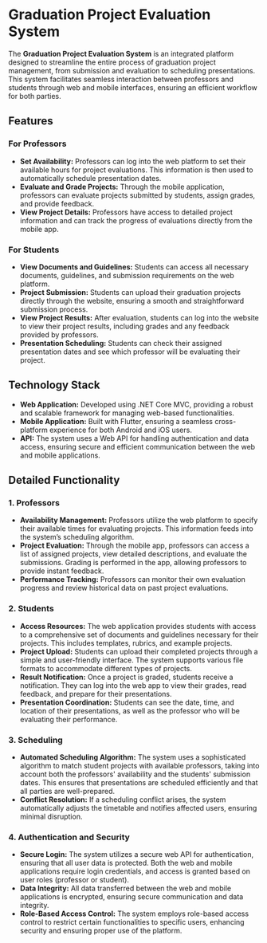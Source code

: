 # Graduation Project Evaluation System

The **Graduation Project Evaluation System** is an integrated platform designed to streamline the entire process of graduation project management, from submission and evaluation to scheduling presentations. 
This system facilitates seamless interaction between professors and students through web and mobile interfaces, ensuring an efficient workflow for both parties.

## Features

### For Professors

- **Set Availability:** Professors can log into the web platform to set their available hours for project evaluations. This information is then used to automatically schedule presentation dates.
- **Evaluate and Grade Projects:** Through the mobile application, professors can evaluate projects submitted by students, assign grades, and provide feedback.
- **View Project Details:** Professors have access to detailed project information and can track the progress of evaluations directly from the mobile app.

### For Students

- **View Documents and Guidelines:** Students can access all necessary documents, guidelines, and submission requirements on the web platform.
- **Project Submission:** Students can upload their graduation projects directly through the website, ensuring a smooth and straightforward submission process.
- **View Project Results:** After evaluation, students can log into the website to view their project results, including grades and any feedback provided by professors.
- **Presentation Scheduling:** Students can check their assigned presentation dates and see which professor will be evaluating their project.

## Technology Stack

- **Web Application:** Developed using .NET Core MVC, providing a robust and scalable framework for managing web-based functionalities.
- **Mobile Application:** Built with Flutter, ensuring a seamless cross-platform experience for both Android and iOS users.
- **API:** The system uses a Web API for handling authentication and data access, ensuring secure and efficient communication between the web and mobile applications.

## Detailed Functionality

### 1. Professors

- **Availability Management:** Professors utilize the web platform to specify their available times for evaluating projects. This information feeds into the system’s scheduling algorithm.
- **Project Evaluation:** Through the mobile app, professors can access a list of assigned projects, view detailed descriptions, and evaluate the submissions. Grading is performed in the app, allowing professors to provide instant feedback.
- **Performance Tracking:** Professors can monitor their own evaluation progress and review historical data on past project evaluations.

### 2. Students

- **Access Resources:** The web application provides students with access to a comprehensive set of documents and guidelines necessary for their projects. This includes templates, rubrics, and example projects.
- **Project Upload:** Students can upload their completed projects through a simple and user-friendly interface. The system supports various file formats to accommodate different types of projects.
- **Result Notification:** Once a project is graded, students receive a notification. They can log into the web app to view their grades, read feedback, and prepare for their presentations.
- **Presentation Coordination:** Students can see the date, time, and location of their presentations, as well as the professor who will be evaluating their performance.

### 3. Scheduling

- **Automated Scheduling Algorithm:** The system uses a sophisticated algorithm to match student projects with available professors, taking into account both the professors' availability and the students' submission dates. This ensures that presentations are scheduled efficiently and that all parties are well-prepared.
- **Conflict Resolution:** If a scheduling conflict arises, the system automatically adjusts the timetable and notifies affected users, ensuring minimal disruption.

### 4. Authentication and Security

- **Secure Login:** The system utilizes a secure web API for authentication, ensuring that all user data is protected. Both the web and mobile applications require login credentials, and access is granted based on user roles (professor or student).
- **Data Integrity:** All data transferred between the web and mobile applications is encrypted, ensuring secure communication and data integrity.
- **Role-Based Access Control:** The system employs role-based access control to restrict certain functionalities to specific users, enhancing security and ensuring proper use of the platform.
